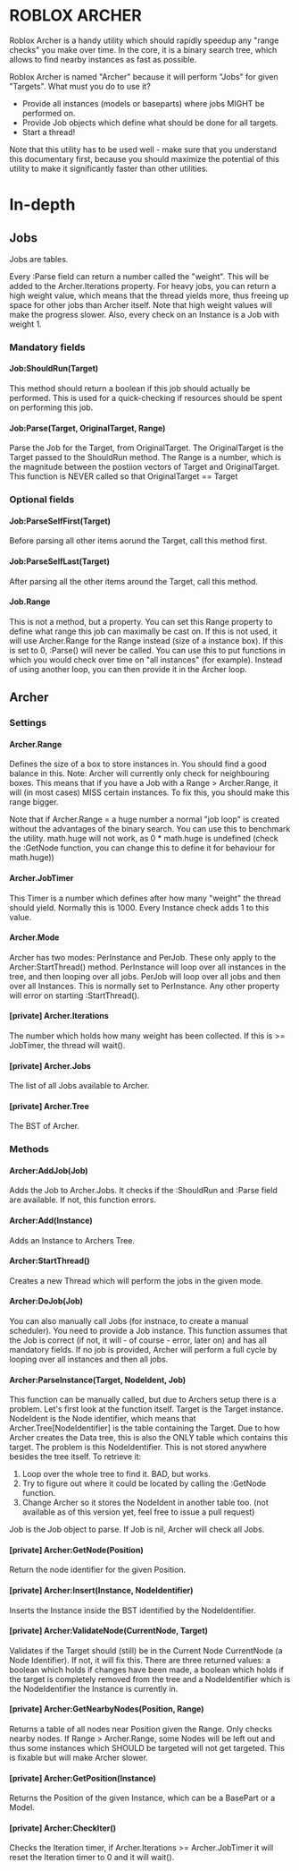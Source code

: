 # ROBLOX ARCHER


Roblox Archer is a handy utility which should rapidly speedup any "range checks" you make over time. In the core, it is a binary search tree, which allows to find nearby instances as fast as possible.

Roblox Archer is named "Archer" because it will perform "Jobs" for given "Targets". What must you do to use it?

*	Provide all instances (models or baseparts) where jobs MIGHT be performed on.
*	Provide Job objects which define what should be done for all targets.
*	Start a thread!

Note that this utility has to be used well - make sure that you understand this documentary first, because you should maximize the potential of this utility to make it significantly faster than other utilities.

# In-depth

## Jobs
Jobs are tables. 

Every :Parse field can return a number called the "weight". This will be added to the Archer.Iterations property. For heavy jobs, you can return a high weight value, which means that the thread yields more, thus freeing up space for other jobs than Archer itself. Note that high weight values will make the progress slower. Also, every check on an Instance is a Job with weight 1.

### Mandatory fields

#### Job:ShouldRun(Target)
This method should return a boolean if this job should actually be performed. This is used for a quick-checking if resources should be spent on performing this job. 

#### Job:Parse(Target, OriginalTarget, Range)

Parse the Job for the Target, from OriginalTarget. The OriginalTarget is the Target passed to the ShouldRun method. The Range is a number, which is the magnitude between the postiion vectors of Target and OriginalTarget. This function is NEVER called 
so that OriginalTarget == Target 

### Optional fields

#### Job:ParseSelfFirst(Target)

Before parsing all other items aorund the Target, call this method first.

#### Job:ParseSelfLast(Target)

After parsing all the other items around the Target, call this method.

#### Job.Range 

This is not a method, but a property. You can set this Range property to define what range this job can maximally be cast on. If this is not used, it will use Archer.Range for the Range instead (size of a instance box). If this is set to 0, :Parse() will never be called. You can use this to put functions in which you would check over time on "all instances" (for example). Instead of using another loop, you can then provide it in the Archer loop.

## Archer

### Settings 

#### Archer.Range

Defines the size of a box to store instances in. You should find a good balance in this. Note: Archer will currently only check for neighbouring boxes. This means that if you have a Job with a Range > Archer.Range, it will (in most cases) MISS certain instances. To fix this, you should make this range bigger. 

Note that if Archer.Range = a huge number a normal "job loop" is created without the advantages of the binary search. You can use this to benchmark the utility. math.huge will not work, as 0 * math.huge is undefined (check the :GetNode function, you can change this to define it for behaviour for math.huge))

#### Archer.JobTimer

This Timer is a number which defines after how many "weight" the thread should yield. Normally this is 1000. Every Instance check adds 1 to this value.

#### Archer.Mode

Archer has two modes: PerInstance and PerJob. These only apply to the Archer:StartThread() method. PerInstance will loop over all instances in the tree, and then looping over all jobs. PerJob will loop over all jobs and then over all Instances. This is normally set to PerInstance. Any other property will error on starting :StartThread().

#### [private] Archer.Iterations

The number which holds how many weight has been collected. If this is >= JobTimer, the thread will wait().

#### [private] Archer.Jobs

The list of all Jobs available to Archer.

#### [private] Archer.Tree

The BST of Archer.

### Methods

#### Archer:AddJob(Job)

Adds the Job to Archer.Jobs. It checks if the :ShouldRun and :Parse field are available. If not, this function errors.

#### Archer:Add(Instance)

Adds an Instance to Archers Tree.

#### Archer:StartThread()

Creates a new Thread which will perform the jobs in the given mode.

#### Archer:DoJob(Job)

You can also manually call Jobs (for instnace, to create a manual scheduler). You need to provide a Job instance. This function assumes that the Job is correct (if not, it will - of course - error, later on) and has all mandatory fields. If no job is provided, Archer will perform a full cycle by looping over all instances and then all jobs.

#### Archer:ParseInstance(Target, NodeIdent, Job)

This function can be manually called, but due to Archers setup there is a problem. Let's first look at the function itself. Target is the Target instance. NodeIdent is the Node identifier, which means that Archer.Tree[NodeIdentifier] is the table containing the Target. Due to how Archer creates the Data tree, this is also the ONLY table which contains this target. The problem is this NodeIdentifier. This is not stored anywhere besides the tree itself. To retrieve it:

1. Loop over the whole tree to find it. BAD, but works.
2. Try to figure out where it could be located by calling the :GetNode function.
3. Change Archer so it stores the NodeIdent in another table too. (not available as of this version yet, feel free to issue a pull request)

Job is the Job object to parse. If Job is nil, Archer will check all Jobs.


#### [private] Archer:GetNode(Position)

Return the node identifier for the given Position.

#### [private] Archer:Insert(Instance, NodeIdentifier)

Inserts the Instance inside the BST identified by the NodeIdentifier.

#### [private] Archer:ValidateNode(CurrentNode, Target)

Validates if the Target should (still) be in the Current Node CurrentNode (a Node Identifier). If not, it will fix this. There are three returned values: a boolean which holds if changes have been made, a boolean which holds if the target is completely removed from the tree and a NodeIdentifier which is the NodeIdentifier the Instance is currently in.

#### [private] Archer:GetNearbyNodes(Position, Range)

Returns a table of all nodes near Position given the Range. Only checks nearby nodes. If Range > Archer.Range, some Nodes will be left out and thus some instances which SHOULD be targeted will not get targeted. This is fixable but will make Archer slower.

#### [private] Archer:GetPosition(Instance)

Returns the Position of the given Instance, which can be a BasePart or a Model.

#### [private] Archer:CheckIter()

Checks the Iteration timer, if Archer.Iterations >= Archer.JobTimer it will reset the Iteration timer to 0 and it will wait().


